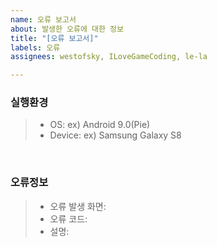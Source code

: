 ```yaml
---
name: 오류 보고서
about: 발생한 오류에 대한 정보
title: "[오류 보고서]"
labels: 오류
assignees: westofsky, ILoveGameCoding, le-la

---
```


### 실행환경
> - OS: ex) Android 9.0(Pie)
> - Device: ex) Samsung Galaxy S8
<br>

### 오류정보
> - 오류 발생 화면: 
> - 오류 코드: 
> - 설명:
